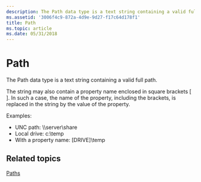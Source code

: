```yaml
---
description: The Path data type is a text string containing a valid full path.
ms.assetid: '3006f4c9-872a-4d9e-9d27-f17c64d178f1'
title: Path
ms.topic: article
ms.date: 05/31/2018
---
```


# Path

The Path data type is a text string containing a valid full path.

The string may also contain a property name enclosed in square brackets \[ \]. In such a case, the name of the property, including the brackets, is replaced in the string by the value of the property.

Examples:

-   UNC path: \\\\server\\share
-   Local drive: c:\\temp
-   With a property name: \[DRIVE\]\\temp

## Related topics

<dl> <dt>

[Paths](paths.md)
</dt> </dl>

 

 



